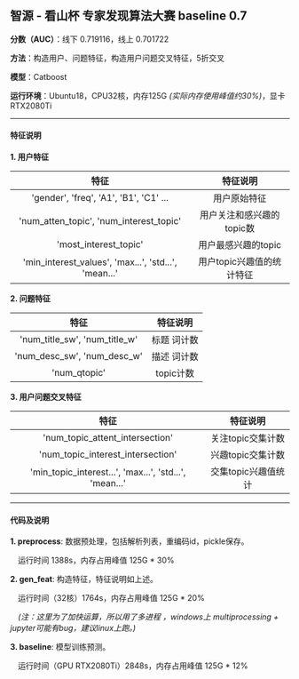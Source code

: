 ## 智源 - 看山杯 专家发现算法大赛 baseline 0.7


**分数（AUC）**：线下 0.719116，线上 0.701722

**方法**：构造用户、问题特征，构造用户问题交叉特征，5折交叉

**模型**：Catboost

**运行环境**：Ubuntu18，CPU32核，内存125G *(实际内存使用峰值约30%)*，显卡RTX2080Ti 


---

#### 特征说明

**1. 用户特征**

| 特征 | 特征说明 
| :------:| :------: | 
| 'gender', 'freq', 'A1', 'B1', 'C1' ... | 用户原始特征 | 
| 'num_atten_topic', 'num_interest_topic' | 用户关注和感兴趣的topic数 | 
| 'most_interest_topic' | 用户最感兴趣的topic | 
| 'min_interest_values', 'max...', 'std...', 'mean...' | 用户topic兴趣值的统计特征 | 

**2. 问题特征**

| 特征 | 特征说明 
| :------:| :------: | 
| 'num_title_sw', 'num_title_w' | 标题 词计数 | 
| 'num_desc_sw', 'num_desc_w' | 描述 词计数 | 
| 'num_qtopic' | topic计数 | 

**3. 用户问题交叉特征**

| 特征 | 特征说明 
| :------:| :------: | 
| 'num_topic_attent_intersection' | 关注topic交集计数 | 
| 'num_topic_interest_intersection' | 兴趣topic交集计数 | 
| 'min_topic_interest...', 'max...', 'std...', 'mean...' | 交集topic兴趣值统计 | 

---

#### 代码及说明

**1. preprocess**: 数据预处理，包括解析列表，重编码id，pickle保存。

&ensp;&ensp;运行时间 1388s，内存占用峰值 125G * 30%

**2. gen_feat**: 构造特征，特征说明如上述。

&ensp;&ensp;运行时间（32核）1764s，内存占用峰值 125G * 20%

&ensp;&ensp;*(注：这里为了加快运算，所以用了多进程 ，windows上 multiprocessing + jupyter可能有bug，建议linux上跑。)*

**3. baseline**: 模型训练预测。

&ensp;&ensp;运行时间（GPU RTX2080Ti）2848s，内存占用峰值 125G * 12%


